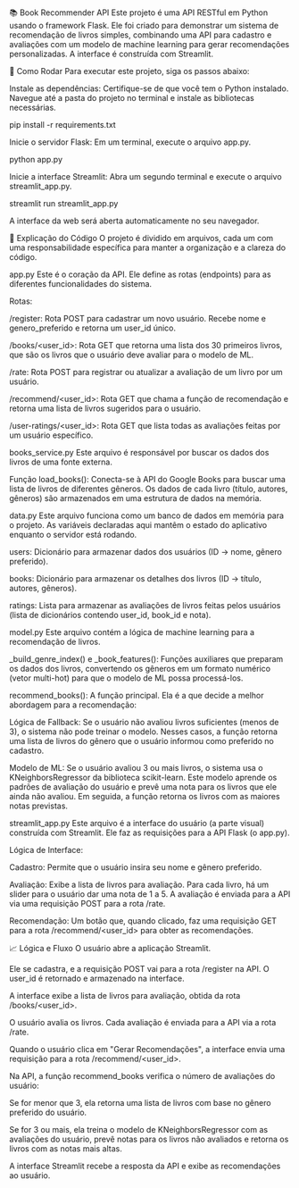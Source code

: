 📚 Book Recommender API
Este projeto é uma API RESTful em Python usando o framework Flask. Ele foi criado para demonstrar um sistema de recomendação de livros simples, combinando uma API para cadastro e avaliações com um modelo de machine learning para gerar recomendações personalizadas. A interface é construída com Streamlit.

🚀 Como Rodar
Para executar este projeto, siga os passos abaixo:

Instale as dependências: Certifique-se de que você tem o Python instalado. Navegue até a pasta do projeto no terminal e instale as bibliotecas necessárias.

pip install -r requirements.txt

Inicie o servidor Flask: Em um terminal, execute o arquivo app.py.

python app.py

Inicie a interface Streamlit: Abra um segundo terminal e execute o arquivo streamlit_app.py.

streamlit run streamlit_app.py

A interface da web será aberta automaticamente no seu navegador.

🔎 Explicação do Código
O projeto é dividido em arquivos, cada um com uma responsabilidade específica para manter a organização e a clareza do código.

app.py
Este é o coração da API. Ele define as rotas (endpoints) para as diferentes funcionalidades do sistema.

Rotas:

/register: Rota POST para cadastrar um novo usuário. Recebe nome e genero_preferido e retorna um user_id único.

/books/<user_id>: Rota GET que retorna uma lista dos 30 primeiros livros, que são os livros que o usuário deve avaliar para o modelo de ML.

/rate: Rota POST para registrar ou atualizar a avaliação de um livro por um usuário.

/recommend/<user_id>: Rota GET que chama a função de recomendação e retorna uma lista de livros sugeridos para o usuário.

/user-ratings/<user_id>: Rota GET que lista todas as avaliações feitas por um usuário específico.

books_service.py
Este arquivo é responsável por buscar os dados dos livros de uma fonte externa.

Função load_books(): Conecta-se à API do Google Books para buscar uma lista de livros de diferentes gêneros. Os dados de cada livro (título, autores, gêneros) são armazenados em uma estrutura de dados na memória.

data.py
Este arquivo funciona como um banco de dados em memória para o projeto. As variáveis declaradas aqui mantêm o estado do aplicativo enquanto o servidor está rodando.

users: Dicionário para armazenar dados dos usuários (ID -> nome, gênero preferido).

books: Dicionário para armazenar os detalhes dos livros (ID -> título, autores, gêneros).

ratings: Lista para armazenar as avaliações de livros feitas pelos usuários (lista de dicionários contendo user_id, book_id e nota).

model.py
Este arquivo contém a lógica de machine learning para a recomendação de livros.

_build_genre_index() e _book_features(): Funções auxiliares que preparam os dados dos livros, convertendo os gêneros em um formato numérico (vetor multi-hot) para que o modelo de ML possa processá-los.

recommend_books(): A função principal. Ela é a que decide a melhor abordagem para a recomendação:

Lógica de Fallback: Se o usuário não avaliou livros suficientes (menos de 3), o sistema não pode treinar o modelo. Nesses casos, a função retorna uma lista de livros do gênero que o usuário informou como preferido no cadastro.

Modelo de ML: Se o usuário avaliou 3 ou mais livros, o sistema usa o KNeighborsRegressor da biblioteca scikit-learn. Este modelo aprende os padrões de avaliação do usuário e prevê uma nota para os livros que ele ainda não avaliou. Em seguida, a função retorna os livros com as maiores notas previstas.

streamlit_app.py
Este arquivo é a interface do usuário (a parte visual) construída com Streamlit. Ele faz as requisições para a API Flask (o app.py).

Lógica de Interface:

Cadastro: Permite que o usuário insira seu nome e gênero preferido.

Avaliação: Exibe a lista de livros para avaliação. Para cada livro, há um slider para o usuário dar uma nota de 1 a 5. A avaliação é enviada para a API via uma requisição POST para a rota /rate.

Recomendação: Um botão que, quando clicado, faz uma requisição GET para a rota /recommend/<user_id> para obter as recomendações.

📈 Lógica e Fluxo
O usuário abre a aplicação Streamlit.

Ele se cadastra, e a requisição POST vai para a rota /register na API. O user_id é retornado e armazenado na interface.

A interface exibe a lista de livros para avaliação, obtida da rota /books/<user_id>.

O usuário avalia os livros. Cada avaliação é enviada para a API via a rota /rate.

Quando o usuário clica em "Gerar Recomendações", a interface envia uma requisição para a rota /recommend/<user_id>.

Na API, a função recommend_books verifica o número de avaliações do usuário:

Se for menor que 3, ela retorna uma lista de livros com base no gênero preferido do usuário.

Se for 3 ou mais, ela treina o modelo de KNeighborsRegressor com as avaliações do usuário, prevê notas para os livros não avaliados e retorna os livros com as notas mais altas.

A interface Streamlit recebe a resposta da API e exibe as recomendações ao usuário.